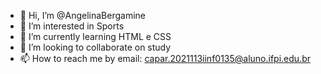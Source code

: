 - 👋 Hi, I’m @AngelinaBergamine
- 👀 I’m interested in Sports
- 🌱 I’m currently learning HTML e CSS
- 💞️ I’m looking to collaborate on study
- 📫 How to reach me by email: capar.2021113iinf0135@aluno.ifpi.edu.br

<!---
AngelinaBergamine/AngelinaBergamine is a ✨ special ✨ repository because its `README.md` (this file) appears on your GitHub profile.
You can click the Preview link to take a look at your changes.
--->
